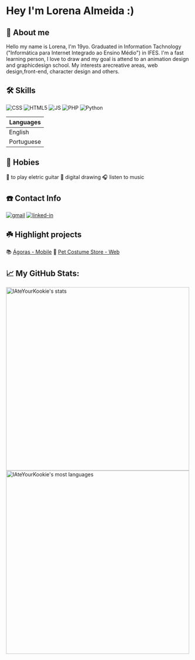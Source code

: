 # Hey I'm Lorena Almeida :)

## 🌼 About me
 Hello my name is Lorena, I'm 19yo. Graduated in Information Tachnology ("Informática para Internet Integrado ao Ensino Médio") in IFES. I'm a fast learning person, I love
to draw and my goal is attend to an animation design and graphicdesign school. My interests arecreative areas, web design,front-end, character design and others.

## 🛠 Skills
![CSS](https://camo.githubusercontent.com/4a9a851b7d370a6008fb5b04aa1ace9aefbb3bf9b317e83e9ce3bc0afb170dce/68747470733a2f2f696d672e736869656c64732e696f2f62616467652f2d4353532d3243384542423f7374796c653d666f722d7468652d6261646765266c6f676f3d43535333266c6f676f436f6c6f723d637373)
![HTML5](https://img.shields.io/badge/html5-%23E34F26.svg?style=for-the-badge&logo=html5&logoColor=white)
![JS](https://camo.githubusercontent.com/278d4a5ee40c0c25aba2366d3c46d823e26be6cefbbf4f0469e00f8f230a7fc6/68747470733a2f2f696d672e736869656c64732e696f2f62616467652f2d4a6176615363726970742d3035313232413f7374796c653d666f722d7468652d6261646765266c6f676f3d4a415641534352495054266c6f676f436f6c6f723d6a617661736372697074)
![PHP](https://img.shields.io/badge/php-%23777BB4.svg?style=for-the-badge&logo=php&logoColor=white)
![Python](https://img.shields.io/badge/python-3670A0?style=for-the-badge&logo=python&logoColor=ffdd54)


|   Languages   |
|-----------|
|English| 
|Portuguese| 


## 🎊 Hobies
🎸 to play eletric guitar
🎨 digital drawing
🎧 listen to music

## ☎️ Contact Info
[![gmail](https://img.shields.io/badge/Gmail-D14836?style=for-the-badge&logo=Gmail&logoColor=white)](mailto:lorena2026@gmail.com)
[![linked-in](https://img.shields.io/badge/Linkedin-0077B5?style=for-the-badge&logo=LinkedIn&logoColor=white)](https://www.linkedin.com/in/lorena-almeida-bb6a1a1b4/)

## ☘️ Highlight projects
📚 [Ágoras - Mobile](https://github.com/IAteYourKookie/AgorasMovel)
🐶 [Pet Costume Store - Web](https://github.com/IAteYourKookie/Fantasia_Pet)

## 📈 My GitHub Stats:

<p align="left">
<img width="500em" src="https://github-readme-stats.vercel.app/api?username=IAteYourKookie&show_icons=true&theme=vision-friendly-dark" alt="IAteYourKookie's stats"/>
<img width="500em" src="https://github-readme-stats.vercel.app/api/top-langs/?username=IAteYourKookie&layout=compact&theme=vision-friendly-dark" alt="IAteYourKookie's most languages"/>
</p>
